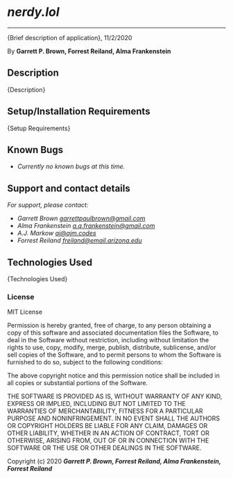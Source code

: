 # *nerdy.lol*

* * *
{Brief description of application}, 11/2/2020

By **Garrett P. Brown, Forrest Reiland, Alma Frankenstein**


## Description

{Description}

## Setup/Installation Requirements

{Setup Requirements}

## Known Bugs

* _Currently no known bugs at this time._

## Support and contact details

_For support, please contact:_

* _Garrett Brown <garrettpaulbrown@gmail.com>_
* _Alma Frankenstein <a.q.frankenstein@gmail.com>_
* _A.J. Markow <aj@ajm.codes>_
* _Forrest Reiland <freiland@email.arizona.edu>_

## Technologies Used

{Technologies Used}

### License

MIT License

Permission is hereby granted, free of charge, to any person obtaining a copy
of this software and associated documentation files the Software, to deal
in the Software without restriction, including without limitation the rights
to use, copy, modify, merge, publish, distribute, sublicense, and/or sell
copies of the Software, and to permit persons to whom the Software is
furnished to do so, subject to the following conditions:

The above copyright notice and this permission notice shall be included in all
copies or substantial portions of the Software.

THE SOFTWARE IS PROVIDED AS IS, WITHOUT WARRANTY OF ANY KIND, EXPRESS OR
IMPLIED, INCLUDING BUT NOT LIMITED TO THE WARRANTIES OF MERCHANTABILITY,
FITNESS FOR A PARTICULAR PURPOSE AND NONINFRINGEMENT. IN NO EVENT SHALL THE
AUTHORS OR COPYRIGHT HOLDERS BE LIABLE FOR ANY CLAIM, DAMAGES OR OTHER
LIABILITY, WHETHER IN AN ACTION OF CONTRACT, TORT OR OTHERWISE, ARISING FROM,
OUT OF OR IN CONNECTION WITH THE SOFTWARE OR THE USE OR OTHER DEALINGS IN THE
SOFTWARE.

Copyright (c) 2020 ***Garrett P. Brown, Forrest Reiland, Alma Frankenstein, Forrest Reiland***
